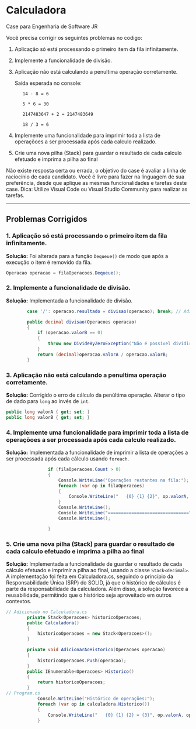 # Calculadora
Case para Engenharia de Software JR

Você precisa corrigir os seguintes problemas no codigo:
  1. Aplicação só está processando o primeiro item da fila infinitamente.
  2. Implemente a funcionalidade de divisão.
  3. Aplicação não está calculando a penultima operação corretamente.
     
     	Saída esperada no console:
     
     		14 - 8 = 6
     
     		5 * 6 = 30
     
     		2147483647 + 2 = 2147483649
     
     		18 / 3 = 6

  5. Implemente uma funcionalidade para imprimir toda a lista de operaçõoes a ser processada após cada calculo realizado.
  6. Crie uma nova pilha (Stack) para guardar o resultado de cada calculo efetuado e imprima a pilha ao final


Não existe resposta certa ou errada, o objetivo do case é avaliar a linha de raciocínio de cada candidato.
Você é livre para fazer na linguagem de sua preferência, desde que aplique as mesmas funcionalidades e tarefas deste case.
Dica: Utilize Visual Code ou Visual Studio Community para realizar as tarefas.

---
## Problemas Corrigidos

### 1. Aplicação só está processando o primeiro item da fila infinitamente.
**Solução:** Foi alterada para a função `Dequeue()` de modo que após a execução o item é removido da fila.

```csharp
Operacao operacao = filaOperacoes.Dequeue();
```

### 2. Implemente a funcionalidade de divisão.
**Solução:** Implementada a funcionalidade de divisão.

```csharp
        case '/': operacao.resultado = divisao(operacao); break; // Adicionado a operação de divisão

        public decimal divisao(Operacoes operacao)
        {
            if (operacao.valorB == 0)
            {
                throw new DivideByZeroException("Não é possível dividir por zero");
            }
            return (decimal)operacao.valorA / operacao.valorB;
        }
```

### 3. Aplicação não está calculando a penultima operação corretamente.
**Solução:** Corrigido o erro de cálculo da penúltima operação. Alterar o tipo de dado para `long` ao invés de `int`.

```csharp
public long valorA { get; set; }
public long valorB { get; set; }
```

### 4. Implemente uma funcionalidade para imprimir toda a lista de operaçõoes a ser processada após cada calculo realizado.
**Solução:** Implementada a funcionalidade de imprimir a lista de operações a ser processada após cada cálculo usando `foreach`.

```csharp
                if (filaOperacoes.Count > 0)
                {
                    Console.WriteLine("Operações restantes na fila:");
                    foreach (var op in filaOperacoes)
                    {
                        Console.WriteLine("   {0} {1} {2}", op.valorA, op.operador, op.valorB);
                    }
                    Console.WriteLine();
                    Console.WriteLine("===============================");
                    Console.WriteLine();

                }
```

### 5. Crie uma nova pilha (Stack) para guardar o resultado de cada calculo efetuado e imprima a pilha ao final
**Solução:** Implementada a funcionalidade de guardar o resultado de cada cálculo efetuado e imprimir a pilha ao final, usando a classe `Stack<decimal>`. A implementação foi feita em Calculadora.cs, seguindo o princípio da Responsabilidade Única (SRP) do SOLID, já que o histórico de cálculos é parte da responsabilidade da calculadora.
Além disso, a solução favorece a reusabilidade, permitindo que o histórico seja aproveitado em outros contextos.

```csharp
// Adicionado no Calculadora.cs
        private Stack<Operacoes> historicoOperacoes;
        public Calculadora()
        {
            historicoOperacoes = new Stack<Operacoes>();
        }

        private void AdicionarAoHistorico(Operacoes operacao)
        {
            historicoOperacoes.Push(operacao);
        }
        public IEnumerable<Operacoes> Historico()
        {
            return historicoOperacoes;
        }
// Program.cs
            Console.WriteLine("Histórico de operações:");
            foreach (var op in calculadora.Historico())
            {
                Console.WriteLine("   {0} {1} {2} = {3}", op.valorA, op.operador, op.valorB, op.resultado);
            }  
```
